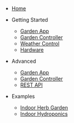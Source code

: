 * [Home](/)

* Getting Started
    * [Garden App](app_quickstart.md)
    * [Garden Controller](controller_quickstart.md)
    * [Weather Control](weather_control.md)
    * [Hardware](hardware_quickstart.md)

* Advanced
    * [Garden App](app_advanced.md)
    * [Garden Controller](controller_advanced.md)
    * [REST API](rest_api.md)

* Examples
    * [Indoor Herb Garden](indoor_example.md)
    * [Indoor Hydroponics](hydroponics_example.md)

